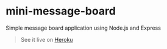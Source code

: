 # mini-message-board

Simple message board application using Node.js and Express

> See it live on [Heroku](https://dashboard.heroku.com/apps/stark-sierra-68316)
